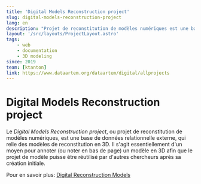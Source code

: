 ```yaml
---
title: 'Digital Models Reconstruction project'
slug: digital-models-reconstruction-project
lang: en
description: "Projet de reconstitution de modèles numériques est une base de données relationnelle externe, qui relie des modèles de reconstitution en 3D"
layout: '/src/layouts/ProjectLayout.astro'
tags: 
    - web
    - documentation
    - 3D modeling
since: 2019
team: [ktanton]
link: https://www.dataartem.org/dataartem/digital/allprojects
---
```



<!-- ajouter bonnes dates, author/project lead? -->

# Digital Models Reconstruction project 

Le *Digital Models Reconstruction project*, ou projet de reconstitution de modèles numériques, est une base de données relationnelle externe, qui relie des modèles de reconstitution en 3D. Il s'agit essentiellement d'un moyen pour annoter (ou noter en bas de page) un modèle en 3D afin que le projet de modèle puisse être réutilisé par d'autres chercheurs après sa création initiale.

Pour en savoir plus: [Digital Reconstruction Models](https://www.dataartem.org/dataartem/digital/allprojects)